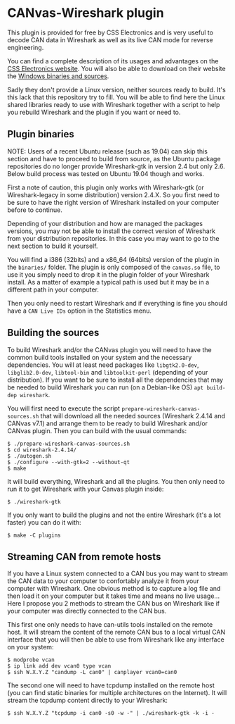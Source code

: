 CANvas-Wireshark plugin
=======================

This plugin is provided for free by CSS Electronics and is very useful
to decode CAN data in Wireshark as well as its live CAN mode for
reverse engineering.

You can find a complete description of its usages and advantages on
the [CSS Electronics
website](https://www.csselectronics.com/screen/page/can-interface-streaming-obd2-data-with-wireshark).
You will also be able to download on their website the [Windows
binaries and
sources](https://canlogger.csselectronics.com/downloads.php?q=wireshark).

Sadly they don't provide a Linux version, neither sources ready to
build. It's this lack that this repository try to fill. You will be
able to find here the Linux shared libraries ready to use with Wireshark
together with a script to help you rebuild Wireshark and the plugin if
you want or need to.


Plugin binaries
---------------

NOTE: Users of a recent Ubuntu release (such as 19.04) can skip this section 
and have to proceed to build from source, as the Ubuntu package repositories do 
no longer provide Wireshark-gtk in version 2.4 but only 2.6. 
Below build process was tested on Ubuntu 19.04 though and works. 

First a note of caution, this plugin only works with Wireshark-gtk (or
Wireshark-legacy in some distribution) version 2.4.X. So you first
need to be sure to have the right version of Wireshark installed on
your computer before to continue.

Depending of your distribution and how are managed the packages versions, you
may not be able to install the correct version of Wireshark from your
distribution repositories. In this case you may want to go to the next
section to build it yourself.

You will find a i386 (32bits) and a x86_64 (64bits) version of the
plugin in the `binaries/` folder. The plugin is only composed of the
`canvas.so` file, to use it you simply need to drop it in the plugin
folder of your Wireshark install. As a matter of example a typical
path is used but it may be in a different path in your computer.

Then you only need to restart Wireshark and if everything is fine you
should have a `CAN Live IDs` option in the Statistics menu.


Building the sources
--------------------

To build Wireshark and/or the CANvas plugin you will need to have the
common build tools installed on your system and the necessary
dependencies.
You will at least need packages like `libgtk2.0-dev`, `libglib2.0-dev`, `libtool-bin` and
`libtoolkit-perl` (depending of your distribution). If you want to be
sure to install all the dependencies that may be needed to build
Wireshark you can run (on a Debian-like OS) `apt build-dep wireshark`.


You will first need to execute the script
`prepare-wireshark-canvas-sources.sh` that will download all the
needed sources (Wireshark 2.4.14 and CANvas v7.1) and arrange them to
be ready to build Wireshark and/or CANvas plugin. Then you can build
with the usual commands:

```console
$ ./prepare-wireshark-canvas-sources.sh
$ cd wireshark-2.4.14/
$ ./autogen.sh
$ ./configure --with-gtk=2 --without-qt
$ make
```

It will build everything, Wireshark and all the plugins. You then only
need to run it to get Wireshark with your Canvas plugin inside:

```console
$ ./wireshark-gtk
```

If you only want to build the plugins and not the entire Wireshark
(it's a lot faster) you can do it with:

```console
$ make -C plugins
```


Streaming CAN from remote hosts
-------------------------------

If you have a Linux system connected to a CAN bus you may want to stream
the CAN data to your computer to confortably analyze it from your computer with Wireshark. One obvious method is to capture a log file and then load it on your computer but it takes time and means no live usage... Here I propose you 2 methods to stream the CAN bus on Wireshark like if your computer was directly connected to the CAN bus.

This first one only needs to have can-utils tools installed on the remote host. It will stream the content of the remote CAN bus to a local virtual CAN interface that you will then be able to use from Wireshark like any interface on your system:

```console
$ modprobe vcan
$ ip link add dev vcan0 type vcan
$ ssh W.X.Y.Z "candump -L can0" | canplayer vcan0=can0
```

The second one will need to have tcpdump installed on the remote host (you can find static binaries for multiple architectures on the Internet). It will stream the tcpdump content directly to your Wireshark:
```console
$ ssh W.X.Y.Z "tcpdump -i can0 -s0 -w -" | ./wireshark-gtk -k -i -
```
